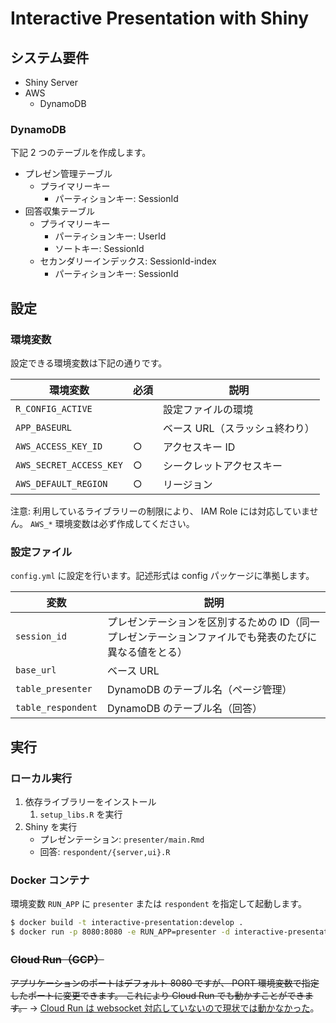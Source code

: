 # Interactive Presentation with Shiny

## システム要件

- Shiny Server
- AWS
   - DynamoDB

### DynamoDB

下記 2 つのテーブルを作成します。

- プレゼン管理テーブル
   - プライマリーキー
      - パーティションキー: SessionId
- 回答収集テーブル
   - プライマリーキー
      - パーティションキー: UserId
      - ソートキー: SessionId
   - セカンダリーインデックス: SessionId-index
      - パーティションキー: SessionId

## 設定

### 環境変数

設定できる環境変数は下記の通りです。

| 環境変数 | 必須 | 説明 |
| --- | --- | --- |
| `R_CONFIG_ACTIVE` | | 設定ファイルの環境 |
| `APP_BASEURL` | | ベース URL（スラッシュ終わり） |
| `AWS_ACCESS_KEY_ID` | ○ | アクセスキー ID |
| `AWS_SECRET_ACCESS_KEY` | ○ | シークレットアクセスキー |
| `AWS_DEFAULT_REGION` | ○ | リージョン |

注意: 利用しているライブラリーの制限により、 IAM Role には対応していません。
`AWS_*` 環境変数は必ず作成してください。

### 設定ファイル

`config.yml` に設定を行います。記述形式は config パッケージに準拠します。

| 変数 | 説明 |
| --- | --- |
| `session_id` | プレゼンテーションを区別するための ID（同一プレゼンテーションファイルでも発表のたびに異なる値をとる） |
| `base_url` | ベース URL |
| `table_presenter` | DynamoDB のテーブル名（ページ管理） |
| `table_respondent` | DynamoDB のテーブル名（回答） |

## 実行

### ローカル実行

1. 依存ライブラリーをインストール
   1. `setup_libs.R` を実行
1. Shiny を実行
   * プレゼンテーション: `presenter/main.Rmd`
   * 回答: `respondent/{server,ui}.R`

### Docker コンテナ

環境変数 `RUN_APP` に `presenter` または `respondent` を指定して起動します。

```bash
$ docker build -t interactive-presentation:develop .
$ docker run -p 8080:8080 -e RUN_APP=presenter -d interactive-presentation:develop
```

### ~~Cloud Run（GCP）~~

~~アプリケーションのポートはデフォルト 8080 ですが、 PORT 環境変数で指定したポートに変更できます。
これにより Cloud Run でも動かすことができます。~~
→ [Cloud Run は websocket 対応していないので現状では動かなかった](https://github.com/rstudio/shiny/issues/2455)。
